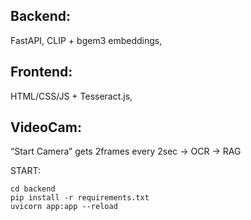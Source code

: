 ## Backend: 
FastAPI, CLIP + bgem3 embeddings, 

## Frontend: 
HTML/CSS/JS + Tesseract.js,

## VideoCam: 
“Start Camera” gets 2frames every 2sec -> OCR -> RAG


START:
```
cd backend
pip install -r requirements.txt
uvicorn app:app --reload
```
